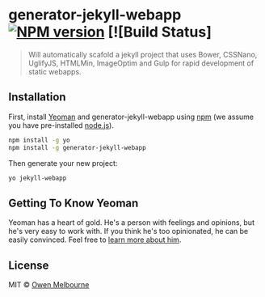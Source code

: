 # generator-jekyll-webapp [![NPM version][npm-image]][npm-url] [![Build Status]
> Will automatically scafold a jekyll project that uses Bower, CSSNano, UglifyJS, HTMLMin, ImageOptim and Gulp for rapid development of static webapps.

## Installation

First, install [Yeoman](http://yeoman.io) and generator-jekyll-webapp using [npm](https://www.npmjs.com/) (we assume you have pre-installed [node.js](https://nodejs.org/)).

```bash
npm install -g yo
npm install -g generator-jekyll-webapp
```

Then generate your new project:

```bash
yo jekyll-webapp
```

## Getting To Know Yeoman

Yeoman has a heart of gold. He&#39;s a person with feelings and opinions, but he&#39;s very easy to work with. If you think he&#39;s too opinionated, he can be easily convinced. Feel free to [learn more about him](http://yeoman.io/).

## License

MIT © [Owen Melbourne](https://www.owenmelbourne.com)


[npm-image]: https://badge.fury.io/js/generator-jekyll-webapp.svg
[npm-url]: https://npmjs.org/package/generator-jekyll-webapp
[travis-image]: https://travis-ci.org//generator-jekyll-webapp.svg?branch=master
[travis-url]: https://travis-ci.org//generator-jekyll-webapp
[daviddm-image]: https://david-dm.org//generator-jekyll-webapp.svg?theme=shields.io
[daviddm-url]: https://david-dm.org//generator-jekyll-webapp
[coveralls-image]: https://coveralls.io/repos//generator-jekyll-webapp/badge.svg
[coveralls-url]: https://coveralls.io/r//generator-jekyll-webapp
